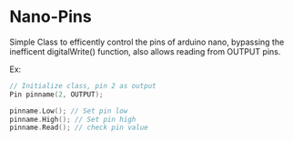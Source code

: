 # Nano-Pins

Simple Class to efficently control the pins of arduino nano, bypassing the inefficent digitalWrite() function, also allows reading from OUTPUT pins.

Ex:
```C++
// Initialize class, pin 2 as output
Pin pinname(2, OUTPUT);

pinname.Low(); // Set pin low
pinname.High(); // Set pin high
pinname.Read(); // check pin value

```

